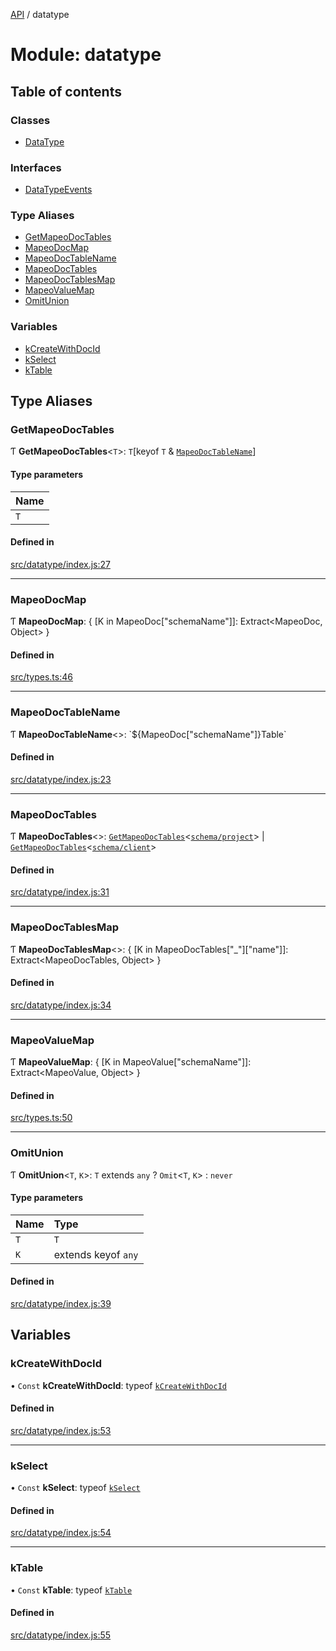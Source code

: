 [API](../README.md) / datatype

# Module: datatype

## Table of contents

### Classes

- [DataType](../classes/datatype.DataType.md)

### Interfaces

- [DataTypeEvents](../interfaces/datatype.DataTypeEvents.md)

### Type Aliases

- [GetMapeoDocTables](datatype.md#getmapeodoctables)
- [MapeoDocMap](datatype.md#mapeodocmap)
- [MapeoDocTableName](datatype.md#mapeodoctablename)
- [MapeoDocTables](datatype.md#mapeodoctables)
- [MapeoDocTablesMap](datatype.md#mapeodoctablesmap)
- [MapeoValueMap](datatype.md#mapeovaluemap)
- [OmitUnion](datatype.md#omitunion)

### Variables

- [kCreateWithDocId](datatype.md#kcreatewithdocid)
- [kSelect](datatype.md#kselect)
- [kTable](datatype.md#ktable)

## Type Aliases

### GetMapeoDocTables

Ƭ **GetMapeoDocTables**\<`T`\>: `T`[keyof `T` & [`MapeoDocTableName`](datatype.md#mapeodoctablename)]

#### Type parameters

| Name |
| :------ |
| `T` |

#### Defined in

[src/datatype/index.js:27](https://github.com/digidem/mapeo-core-next/blob/53dc843a45bb963f7a880f5f7973107d5b1fb99c/src/datatype/index.js#L27)

___

### MapeoDocMap

Ƭ **MapeoDocMap**: \{ [K in MapeoDoc["schemaName"]]: Extract\<MapeoDoc, Object\> }

#### Defined in

[src/types.ts:46](https://github.com/digidem/mapeo-core-next/blob/53dc843a45bb963f7a880f5f7973107d5b1fb99c/src/types.ts#L46)

___

### MapeoDocTableName

Ƭ **MapeoDocTableName**\<\>: \`$\{MapeoDoc["schemaName"]}Table\`

#### Defined in

[src/datatype/index.js:23](https://github.com/digidem/mapeo-core-next/blob/53dc843a45bb963f7a880f5f7973107d5b1fb99c/src/datatype/index.js#L23)

___

### MapeoDocTables

Ƭ **MapeoDocTables**\<\>: [`GetMapeoDocTables`](datatype.md#getmapeodoctables)\<[`schema/project`](schema_project.md)\> \| [`GetMapeoDocTables`](datatype.md#getmapeodoctables)\<[`schema/client`](schema_client.md)\>

#### Defined in

[src/datatype/index.js:31](https://github.com/digidem/mapeo-core-next/blob/53dc843a45bb963f7a880f5f7973107d5b1fb99c/src/datatype/index.js#L31)

___

### MapeoDocTablesMap

Ƭ **MapeoDocTablesMap**\<\>: \{ [K in MapeoDocTables["\_"]["name"]]: Extract\<MapeoDocTables, Object\> }

#### Defined in

[src/datatype/index.js:34](https://github.com/digidem/mapeo-core-next/blob/53dc843a45bb963f7a880f5f7973107d5b1fb99c/src/datatype/index.js#L34)

___

### MapeoValueMap

Ƭ **MapeoValueMap**: \{ [K in MapeoValue["schemaName"]]: Extract\<MapeoValue, Object\> }

#### Defined in

[src/types.ts:50](https://github.com/digidem/mapeo-core-next/blob/53dc843a45bb963f7a880f5f7973107d5b1fb99c/src/types.ts#L50)

___

### OmitUnion

Ƭ **OmitUnion**\<`T`, `K`\>: `T` extends `any` ? `Omit`\<`T`, `K`\> : `never`

#### Type parameters

| Name | Type |
| :------ | :------ |
| `T` | `T` |
| `K` | extends keyof `any` |

#### Defined in

[src/datatype/index.js:39](https://github.com/digidem/mapeo-core-next/blob/53dc843a45bb963f7a880f5f7973107d5b1fb99c/src/datatype/index.js#L39)

## Variables

### kCreateWithDocId

• `Const` **kCreateWithDocId**: typeof [`kCreateWithDocId`](datatype.md#kcreatewithdocid)

#### Defined in

[src/datatype/index.js:53](https://github.com/digidem/mapeo-core-next/blob/53dc843a45bb963f7a880f5f7973107d5b1fb99c/src/datatype/index.js#L53)

___

### kSelect

• `Const` **kSelect**: typeof [`kSelect`](datatype.md#kselect)

#### Defined in

[src/datatype/index.js:54](https://github.com/digidem/mapeo-core-next/blob/53dc843a45bb963f7a880f5f7973107d5b1fb99c/src/datatype/index.js#L54)

___

### kTable

• `Const` **kTable**: typeof [`kTable`](datatype.md#ktable)

#### Defined in

[src/datatype/index.js:55](https://github.com/digidem/mapeo-core-next/blob/53dc843a45bb963f7a880f5f7973107d5b1fb99c/src/datatype/index.js#L55)
